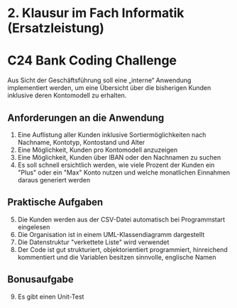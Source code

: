 # 2. Klausur im Fach Informatik (Ersatzleistung)

# C24 Bank Coding Challenge

Aus Sicht der Geschäftsführung soll eine „interne“ Anwendung implementiert werden, um eine Übersicht über die bisherigen Kunden inklusive deren Kontomodell zu erhalten.

## Anforderungen an die Anwendung

1) Eine Auflistung aller Kunden inklusive Sortiermöglichkeiten nach Nachname, Kontotyp, Kontostand und Alter
2) Eine Möglichkeit, Kunden pro Kontomodell anzuzeigen
3) Eine Möglichkeit, Kunden über IBAN oder den Nachnamen zu suchen
4) Es soll schnell ersichtlich werden, wie viele Prozent der Kunden ein "Plus" oder ein "Max" Konto nutzen und welche monatlichen Einnahmen daraus generiert werden

## Praktische Aufgaben 

5) Die Kunden werden aus der CSV-Datei automatisch bei Programmstart eingelesen
6) Die Organisation ist in einem UML-Klassendiagramm dargestellt
7) Die Datenstruktur "verkettete Liste" wird verwendet
8) Der Code ist gut strukturiert, objektorientiert programmiert, hinreichend kommentiert und die Variablen besitzen sinnvolle, englische Namen

## Bonusaufgabe

9) Es gibt einen Unit-Test
